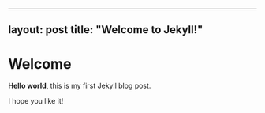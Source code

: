 ---
layout: post
title:  "Welcome to Jekyll!"
---

# Welcome

**Hello world**, this is my first Jekyll blog post.

I hope you like it!
